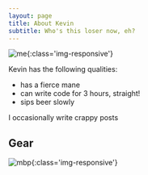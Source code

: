 ```yaml
---
layout: page
title: About Kevin
subtitle: Who's this loser now, eh?
---
```


![me](https://scontent.fmnl4-5.fna.fbcdn.net/v/t31.0-8/19702605_1507040482649637_6153317167569135060_o.jpg?_nc_eui2=v1%3AAeEfDGlo20sNb9fPAQKir26GMZGWvAJ9bIvtIdHFmMepeA_9PdLeufGmUMrCmXogGD4aUoLvqM7KkOUTM9O18eEWGtiLvdgKj0Bdpmx1OAk3aA&oh=051b91462d383362838a6f9383016306&oe=59C66E62){:class='img-responsive'}

Kevin has the following qualities:

- has a fierce mane
- can write code for 3 hours, straight!
- sips beer slowly

I occasionally write crappy posts

## Gear

![mbp](http://i.imgur.com/F8QsqDL.png){:class='img-responsive'}
